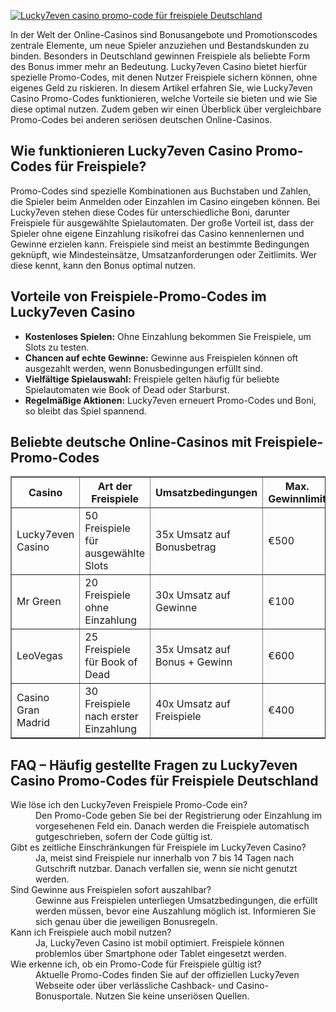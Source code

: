[![Lucky7even casino promo-code für freispiele Deutschland](https://123-caf.pages.dev/gitsignup.png)](https://vrmoo.ru/Bt82HjjY)

<div>     <p>In der Welt der Online-Casinos sind Bonusangebote und Promotionscodes zentrale Elemente, um neue Spieler anzuziehen und Bestandskunden zu binden. Besonders in Deutschland gewinnen Freispiele als beliebte Form des Bonus immer mehr an Bedeutung. Lucky7even Casino bietet hierfür spezielle Promo-Codes, mit denen Nutzer Freispiele sichern können, ohne eigenes Geld zu riskieren. In diesem Artikel erfahren Sie, wie Lucky7even Casino Promo-Codes funktionieren, welche Vorteile sie bieten und wie Sie diese optimal nutzen. Zudem geben wir einen Überblick über vergleichbare Promo-Codes bei anderen seriösen deutschen Online-Casinos.</p>        <h2>Wie funktionieren Lucky7even Casino Promo-Codes für Freispiele?</h2>     <p>Promo-Codes sind spezielle Kombinationen aus Buchstaben und Zahlen, die Spieler beim Anmelden oder Einzahlen im Casino eingeben können. Bei Lucky7even stehen diese Codes für unterschiedliche Boni, darunter Freispiele für ausgewählte Spielautomaten. Der große Vorteil ist, dass der Spieler ohne eigene Einzahlung risikofrei das Casino kennenlernen und Gewinne erzielen kann. Freispiele sind meist an bestimmte Bedingungen geknüpft, wie Mindesteinsätze, Umsatzanforderungen oder Zeitlimits. Wer diese kennt, kann den Bonus optimal nutzen.</p>        <h2>Vorteile von Freispiele-Promo-Codes im Lucky7even Casino</h2>     <ul>       <li><strong>Kostenloses Spielen:</strong> Ohne Einzahlung bekommen Sie Freispiele, um Slots zu testen.</li>       <li><strong>Chancen auf echte Gewinne:</strong> Gewinne aus Freispielen können oft ausgezahlt werden, wenn Bonusbedingungen erfüllt sind.</li>       <li><strong>Vielfältige Spielauswahl:</strong> Freispiele gelten häufig für beliebte Spielautomaten wie Book of Dead oder Starburst.</li>       <li><strong>Regelmäßige Aktionen:</strong> Lucky7even erneuert Promo-Codes und Boni, so bleibt das Spiel spannend.</li>     </ul>        <h2>Beliebte deutsche Online-Casinos mit Freispiele-Promo-Codes</h2>     <table border="1" cellpadding="5" cellspacing="0" style="border-collapse: collapse;">       <thead>         <tr>           <th>Casino</th>           <th>Art der Freispiele</th>           <th>Umsatzbedingungen</th>           <th>Max. Gewinnlimit</th>         </tr>       </thead>       <tbody>         <tr>           <td>Lucky7even Casino</td>           <td>50 Freispiele für ausgewählte Slots</td>           <td>35x Umsatz auf Bonusbetrag</td>           <td>€500</td>         </tr>         <tr>           <td>Mr Green</td>           <td>20 Freispiele ohne Einzahlung</td>           <td>30x Umsatz auf Gewinne</td>           <td>€100</td>         </tr>         <tr>           <td>LeoVegas</td>           <td>25 Freispiele für Book of Dead</td>           <td>35x Umsatz auf Bonus + Gewinn</td>           <td>€600</td>         </tr>         <tr>           <td>Casino Gran Madrid</td>           <td>30 Freispiele nach erster Einzahlung</td>           <td>40x Umsatz auf Freispiele</td>           <td>€400</td>         </tr>       </tbody>     </table>        <h2>FAQ – Häufig gestellte Fragen zu Lucky7even Casino Promo-Codes für Freispiele Deutschland</h2>     <dl>       <dt>Wie löse ich den Lucky7even Freispiele Promo-Code ein?</dt>       <dd>Den Promo-Code geben Sie bei der Registrierung oder Einzahlung im vorgesehenen Feld ein. Danach werden die Freispiele automatisch gutgeschrieben, sofern der Code gültig ist.</dd>          <dt>Gibt es zeitliche Einschränkungen für Freispiele im Lucky7even Casino?</dt>       <dd>Ja, meist sind Freispiele nur innerhalb von 7 bis 14 Tagen nach Gutschrift nutzbar. Danach verfallen sie, wenn sie nicht genutzt werden.</dd>          <dt>Sind Gewinne aus Freispielen sofort auszahlbar?</dt>       <dd>Gewinne aus Freispielen unterliegen Umsatzbedingungen, die erfüllt werden müssen, bevor eine Auszahlung möglich ist. Informieren Sie sich genau über die jeweiligen Bonusregeln.</dd>          <dt>Kann ich Freispiele auch mobil nutzen?</dt>       <dd>Ja, Lucky7even Casino ist mobil optimiert. Freispiele können problemlos über Smartphone oder Tablet eingesetzt werden.</dd>          <dt>Wie erkenne ich, ob ein Promo-Code für Freispiele gültig ist?</dt>       <dd>Aktuelle Promo-Codes finden Sie auf der offiziellen Lucky7even Webseite oder über verlässliche Cashback- und Casino-Bonusportale. Nutzen Sie keine unseriösen Quellen.</dd>     </dl>   </div>